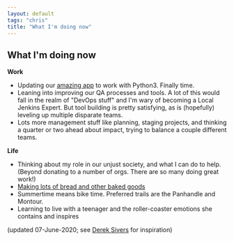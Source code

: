 ```yaml
---
layout: default
tags: "chris"
title: "What I'm doing now"
---
```


## What I'm doing now

__Work__

* Updating our [amazing app](https://revisionassistant.com) to work with
  Python3. Finally time.
* Leaning into improving our QA processes and tools. A lot of this would fall
  in the realm of "DevOps stuff" and I'm wary of becoming a Local Jenkins
  Expert. But tool building is pretty satisfying, as is (hopefully) leveling up
  multiple disparate teams.
* Lots more management stuff like planning, staging projects, and thinking a
  quarter or two ahead about impact, trying to balance a couple different
  teams.

__Life__

* Thinking about my role in our unjust society, and what I can do to help.
  (Beyond donating to a number of orgs. There are so many doing great work!)
* [Making lots of bread and other baked goods](https://instagram.com/cwinterspgh)
* Summertime means bike time. Preferred trails are the Panhandle and Montour.
* Learning to live with a teenager and the roller-coaster emotions she contains
  and inspires

(updated 07-June-2020; see [Derek Sivers](http://sivers.org/now) for inspiration)
